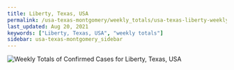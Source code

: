 ```yaml
---
title: Liberty, Texas, USA
permalink: /usa-texas-montgomery/weekly_totals/usa-texas-liberty-weekly_totals.html
last_updated: Aug 20, 2021
keywords: ["Liberty, Texas, USA", "weekly totals"]
sidebar: usa-texas-montgomery_sidebar
---
```


![Weekly Totals of Confirmed Cases for Liberty, Texas, USA](/covid_tracker/images/graphs/usa-texas-liberty-weekly_totals_graph.png)
